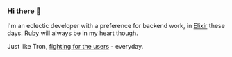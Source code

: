 ### Hi there 👋

I'm an eclectic developer with a preference for backend work, in [Elixir](https://elixir-lang.org/) these days. [Ruby](https://www.ruby-lang.org/en/) will always be in my heart though.

Just like Tron, [fighting for the users](https://www.youtube.com/watch?v=6a7NjiFGTik) - everyday.

<!--
**sardaukar/sardaukar** is a ✨ _special_ ✨ repository because its `README.md` (this file) appears on your GitHub profile.

Here are some ideas to get you started:

- 🔭 I’m currently working on ...
- 🌱 I’m currently learning ...
- 👯 I’m looking to collaborate on ...
- 🤔 I’m looking for help with ...
- 💬 Ask me about ...
- 📫 How to reach me: ...
- 😄 Pronouns: ...
- ⚡ Fun fact: ...
-->
